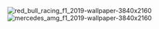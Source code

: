 ![red_bull_racing_f1_2019-wallpaper-3840x2160](https://user-images.githubusercontent.com/115108663/195863831-718ce19d-2b12-4e90-bf08-1c474782f59c.jpg)
![mercedes_amg_f1_2019-wallpaper-3840x2160](https://user-images.githubusercontent.com/115108663/195863908-14ab4be1-2719-4707-84a2-5ef0d7222490.jpg)
